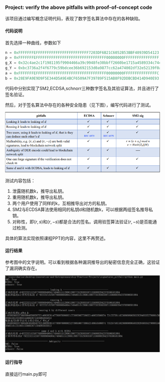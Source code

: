 ### **Project: verify the above pitfalls with proof-of-concept code**

该项目通过编写概念证明代码，表现了数字签名算法中存在的各种缺陷。

#### 代码说明

首先选择一种曲线，参数如下

```python
n = 0xFFFFFFFEFFFFFFFFFFFFFFFFFFFFFFFF7203DF6B21C6052B53BBF40939D54123
p = 0xFFFFFFFEFFFFFFFFFFFFFFFFFFFFFFFFFFFFFFFF00000000FFFFFFFFFFFFFFFF
g_X = 0x32c4ae2c1f1981195f9904466a39c9948fe30bbff2660be1715a4589334c74c7
g_Y = 0xbc3736a2f4f6779c59bdcee36b692153d0a9877cc62a474002df32e52139f0a0
a = 0xFFFFFFFEFFFFFFFFFFFFFFFFFFFFFFFFFFFFFFFF00000000FFFFFFFFFFFFFFFC
b = 0x28E9FA9E9D9F5E344D5A9E4BCF6509A7F39789F515AB8F92DDBCBD414D940E93
```

代码中分别实现了SM2,ECDSA,schnorr三种数字签名及其验证算法，并且进行了签名验证。

然后，对于签名算法中存在的各种安全隐患（见下图），编写代码进行了测试。

![image-20220725155627190](./pitfall.png)

测试内容包括：

1. 泄露随机数k，推导出私钥。
2. 重用随机数k，推导出私钥。
3. 两个用户使用了同样的k，互相推导出对方的私钥。
4. SM2与ECDSA算法使用相同的私钥d和随机数k，可以根据两组签名推导私钥。
5. 对称性，即$(r,s)$和$(r,-s)$都是合法的签名。调用验签算法验证$(r,-s)$是否能通过检测。

具体的算法实现依照课程PPT的内容，这里不再赘述。

#### 运行结果

参考图中的文字说明。可以看到根据各种漏洞推导出的秘密信息完全正确，这验证了漏洞确实存在。

![image-20220725160534934](./result.png)

#### 运行指导

直接运行main.py即可

